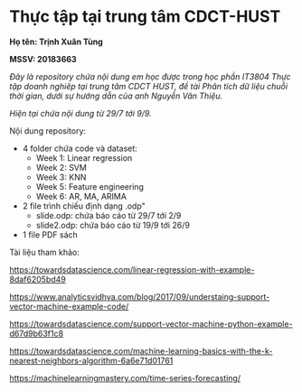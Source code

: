 # Thực tập tại trung tâm CDCT-HUST 

**Họ tên: Trịnh Xuân Tùng**

**MSSV: 20183663**

*Đây là repository chứa nội dung em học được trong học phần IT3804 Thực tập doanh nghiêp tại trung tâm CDCT HUST, đề tài Phân tích dữ liệu chuỗi thời gian, dưới sự hướng dẫn của anh Nguyễn Văn Thiệu.*

*Hiện tại chứa nội dung từ 29/7 tới 9/9.*

Nội dung repository:
- 4 folder chứa code và dataset:
	- Week 1: Linear regression
	- Week 2: SVM
	- Week 3: KNN
	- Week 5: Feature engineering
	- Week 6: AR, MA, ARIMA
- 2 file trình chiếu định dạng .odp"
	- slide.odp: chứa báo cáo từ 29/7 tới 2/9
	- slide2.odp: chứa báo cáo từ 19/9 tới 26/9
- 1 file PDF sách

Tài liệu tham khảo:

https://towardsdatascience.com/linear-regression-with-example-8daf6205bd49

https://www.analyticsvidhya.com/blog/2017/09/understaing-support-vector-machine-example-code/

https://towardsdatascience.com/support-vector-machine-python-example-d67d9b63f1c8

https://towardsdatascience.com/machine-learning-basics-with-the-k-nearest-neighbors-algorithm-6a6e71d01761

https://machinelearningmastery.com/time-series-forecasting/
